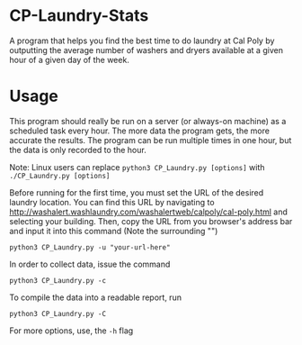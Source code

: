 # CP-Laundry-Stats
A program that helps you find the best time to do laundry at Cal Poly by outputting the average number of washers and dryers available at a given hour of a given day of the week.


# Usage
This program should really be run on a server (or always-on machine) as a scheduled task every hour.  The more data the program gets, the more accurate the results.  The program can be run multiple times in one hour, but the data is only recorded to the hour.

Note: Linux users can replace ```python3 CP_Laundry.py [options]``` with ```./CP_Laundry.py [options]```

Before running for the first time, you must set the URL of the desired laundry location.  You can find this URL by navigating to http://washalert.washlaundry.com/washalertweb/calpoly/cal-poly.html and selecting your building.  Then, copy the URL from you browser's address bar and input it into this command (Note the surrounding "")
```
python3 CP_Laundry.py -u "your-url-here"
```

In order to collect data, issue the command
```
python3 CP_Laundry.py -c
```

To compile the data into a readable report, run 
```
python3 CP_Laundry.py -C
```

For more options, use, the ```-h``` flag
